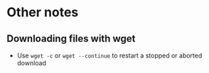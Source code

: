 # Other notes
## Downloading files with wget
* Use ```wget -c``` or ```wget --continue``` to restart a stopped or aborted download